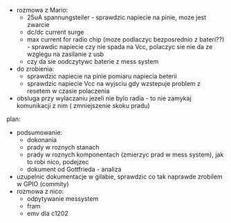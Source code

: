 - rozmowa z Mario:
	- 25uA spannungsteiler - sprawdzic napiecie na pinie, moze jest zwarcie
	- dc/dc  current surge
	- max current for radio chip (moze podlaczyc bezposrednio z bateri??) - sprawdic napiecie czy nie spada na Vcc, polaczyc sie nie da ze wzglegu na zasilanie z usb
	- czy da sie oodczytywc baterie z mess system
- do zrobienia:
	- sprawdzic napiecie na pinie pomiaru napiecia beterii
	- sprawdzic napiecie Vcc na wyjsciu gdy wzstepuje problem z resetem w czasie polaczenia
- obsluga przy wylaczaniu jezeli nie bylo radia - to nie zamykaj komunikacji z nim ( zmniejszenie skoku pradu)


plan:

- podsumowanie:
	- dokonania
	- prady w roznych stanach
	- prady w roznych komponentach (zmierzyc prad w mess system), jak to robi nico, podejzec
	- dokument od Gottfrieda - analiza
- uzupelnic dokumentacje w gilabie, sprawdzic co tak naprawde zrobilem w GPIO (commity)
- rozmowa z nico:
	- odpytywanie messystem
	- fram
	- emv dla c1202